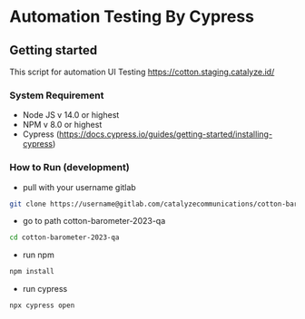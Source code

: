 # Automation Testing By Cypress

## Getting started

This script for automation UI Testing https://cotton.staging.catalyze.id/

### System Requirement

- Node JS v 14.0 or highest
- NPM v 8.0 or highest
- Cypress (https://docs.cypress.io/guides/getting-started/installing-cypress)

### How to Run (development)
- pull with your username gitlab 
```bash
git clone https://username@gitlab.com/catalyzecommunications/cotton-barometer-2023-qa.git

```
- go to path cotton-barometer-2023-qa
```bash
cd cotton-barometer-2023-qa
```
- run npm
```bash
npm install
```
- run cypress
```bash
npx cypress open
```
